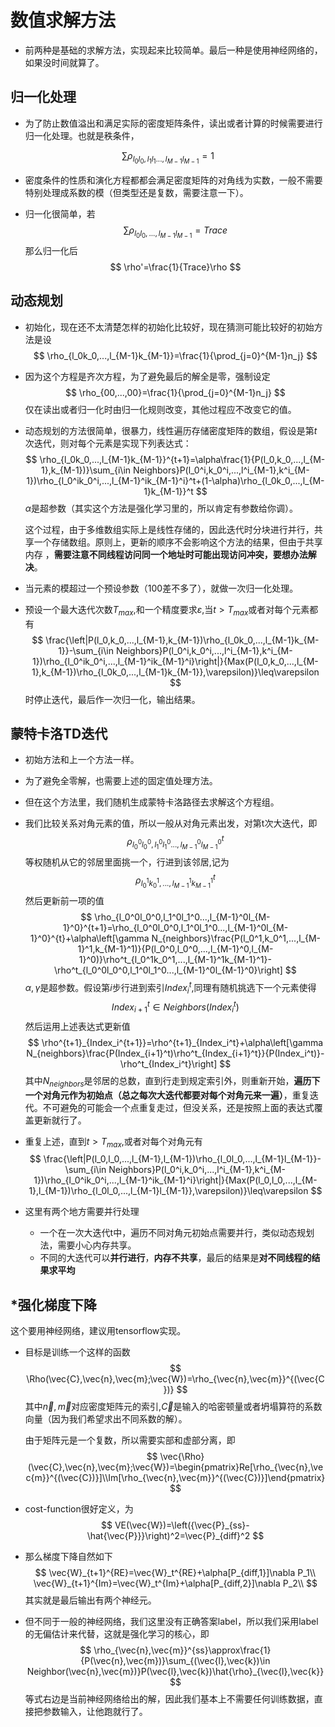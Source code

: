 # 数值求解方法

* 前两种是基础的求解方法，实现起来比较简单。最后一种是使用神经网络的，如果没时间就算了。

## 归一化处理

* 为了防止数值溢出和满足实际的密度矩阵条件，读出或者计算的时候需要进行归一化处理。也就是秩条件，

$$
\sum\rho_{l_0l_0,l_1l_1...,l_{M-1}l_{M-1}}=1
$$

* 密度条件的性质和演化方程都都会满足密度矩阵的对角线为实数，一般不需要特别处理成系数的模（但类型还是复数，需要注意一下）。

* 归一化很简单，若
  $$
  \sum\rho_{l_0l_0,...,l_{M-1}l_{M-1}}=Trace
  $$
  那么归一化后
  $$
  \rho'=\frac{1}{Trace}\rho
  $$
  

## 动态规划

* 初始化，现在还不太清楚怎样的初始化比较好，现在猜测可能比较好的初始方法是设
  $$
  \rho_{l_0k_0,...,l_{M-1}k_{M-1}}=\frac{1}{\prod_{j=0}^{M-1}n_j}
  $$

* 因为这个方程是齐次方程，为了避免最后的解全是零，强制设定
  $$
  \rho_{00,...,00}=\frac{1}{\prod_{j=0}^{M-1}n_j}
  $$
  仅在读出或者归一化时由归一化规则改变，其他过程应不改变它的值。

* 动态规划的方法很简单，很暴力，线性遍历存储密度矩阵的数组，假设是第$t$次迭代，则对每个元素是实现下列表达式：
  $$
  \rho_{l_0k_0,...,l_{M-1}k_{M-1}}^{t+1}=\alpha\frac{1}{P(l_0,k_0,...,l_{M-1},k_{M-1})}\sum_{i\in Neighbors}P(l_0^i,k_0^i,...,l^i_{M-1},k^i_{M-1})\rho_{l_0^ik_0^i,...,l_{M-1}^ik_{M-1}^i}^t+(1-\alpha)\rho_{l_0k_0,...,l_{M-1}k_{M-1}}^t
  $$
  $\alpha$是超参数（其实这个方法是强化学习里的，所以肯定有参数给你调）。

  这个过程，由于多维数组实际上是线性存储的，因此迭代时分块进行并行，共享一个存储数组。原则上，更新的顺序不会影响这个方法的结果，但由于共享内存 ，**需要注意不同线程访问同一个地址时可能出现访问冲突，要想办法解决**。

* 当元素的模超过一个预设参数（100差不多了），就做一次归一化处理。

* 预设一个最大迭代次数$T_{max}$,和一个精度要求$\varepsilon$,当$t>T_{max}$或者对每个元素都有
  $$
  \frac{\left|P(l_0,k_0,...,l_{M-1},k_{M-1})\rho_{l_0k_0,...,l_{M-1}k_{M-1}}-\sum_{i\in Neighbors}P(l_0^i,k_0^i,...,l^i_{M-1},k^i_{M-1})\rho_{l_0^ik_0^i,...,l_{M-1}^ik_{M-1}^i}\right|}{Max(P(l_0,k_0,...,l_{M-1},k_{M-1})\rho_{l_0k_0,...,l_{M-1}k_{M-1}},\varepsilon)}\leq\varepsilon
  $$
  时停止迭代，最后作一次归一化，输出结果。

## 蒙特卡洛TD迭代

* 初始方法和上一个方法一样。

* 为了避免全零解，也需要上述的固定值处理方法。

* 但在这个方法里，我们随机生成蒙特卡洛路径去求解这个方程组。

* 我们比较关系对角元素的值，所以一般从对角元素出发，对第t次大迭代，即
  $$
  \rho_{l_0^0l_0^0,l_1^0l_1^0...,l_{M-1}^0l_{M-1}^0}^{t}
  $$
  等权随机从它的邻居里面挑一个，行进到该邻居,记为
  $$
  \rho_{l_0^1k_0^1,...,l_{M-1}^1k_{M-1}^1}^{t}
  $$
  然后更新前一项的值
  $$
  \rho_{l_0^0l_0^0,l_1^0l_1^0...,l_{M-1}^0l_{M-1}^0}^{t+1}=\rho_{l_0^0l_0^0,l_1^0l_1^0...,l_{M-1}^0l_{M-1}^0}^{t}+\alpha\left[\gamma N_{neighbors}\frac{P(l_0^1,k_0^1,...,l_{M-1}^1,k_{M-1}^1)}{P(l_0^0,l_0^0,...,l_{M-1}^0,l_{M-1}^0)}\rho^t_{l_0^1k_0^1,...,l_{M-1}^1k_{M-1}^1}-\rho^t_{l_0^0l_0^0,l_1^0l_1^0...,l_{M-1}^0l_{M-1}^0}\right]
  $$
  $\alpha,\gamma$是超参数。假设第$i$步行进到索引$Index_i^t$,同理有随机挑选下一个元素使得
  $$
  Index_{i+1}^t\in Neighbors(Index_{i}^t)
  $$
  然后运用上述表达式更新值
  $$
  \rho^{t+1}_{Index_i^{t+1}}=\rho^{t+1}_{Index_i^t}+\alpha\left[\gamma N_{neighbors}\frac{P(Index_{i+1}^t)\rho^t_{Index_{i+1}^t}}{P(Index_i^t)}-\rho^t_{Index_i^t}\right]
  $$
  其中$N_{neighbors}$是邻居的总数，直到行走到规定索引外，则重新开始，**遍历下一个对角元作为初始点（总之每次大迭代都要对每个对角元来一遍）**，重复迭代。不可避免的可能会一个点重复走过，但没关系，还是按照上面的表达式覆盖更新就行了。

* 重复上述，直到$t>T_{max}$,或者对每个对角元有
  $$
  \frac{\left|P(l_0,l_0,...,l_{M-1},l_{M-1})\rho_{l_0l_0,...,l_{M-1}l_{M-1}}-\sum_{i\in Neighbors}P(l_0^i,k_0^i,...,l^i_{M-1},k^i_{M-1})\rho_{l_0^ik_0^i,...,l_{M-1}^ik_{M-1}^i}\right|}{Max(P(l_0,l_0,...,l_{M-1},l_{M-1})\rho_{l_0l_0,...,l_{M-1}l_{M-1}},\varepsilon)}\leq\varepsilon
  $$

* 这里有两个地方需要并行处理

  * 一个在一次大迭代t中，遍历不同对角元初始点需要并行，类似动态规划法，需要小心内存共享。
  * 不同的大迭代可以**并行进行**，**内存不共享**，最后的结果是**对不同线程的结果求平均**

## *强化梯度下降

这个要用神经网络，建议用tensorflow实现。

* 目标是训练一个这样的函数
  $$
  \Rho(\vec{C},\vec{n},\vec{m};\vec{W})=\rho_{\vec{n},\vec{m}}^{(\vec{C})}
  $$
  其中$\vec{n},\vec{m}$对应密度矩阵元的索引,$\vec{C}$是输入的哈密顿量或者坍塌算符的系数向量（因为我们希望求出不同系数的解）。

  由于矩阵元是一个复数，所以需要实部和虚部分离，即
  $$
  \vec{\Rho}(\vec{C},\vec{n},\vec{m};\vec{W})=\begin{pmatrix}Re[\rho_{\vec{n},\vec{m}}^{(\vec{C})}]\\Im[\rho_{\vec{n},\vec{m}}^{(\vec{C})}]\end{pmatrix}
  $$

* cost-function很好定义，为
  $$
  VE(\vec{W})=\left({\vec{P}_{ss}-\hat{\vec{P}}}\right)^2=\vec{P}_{diff}^2
  $$

* 那么梯度下降自然如下
  $$
  \vec{W}_{t+1}^{RE}=\vec{W}_t^{RE}+\alpha[P_{diff,1}]\nabla P_1\\
  \vec{W}_{t+1}^{Im}=\vec{W}_t^{Im}+\alpha[P_{diff,2}]\nabla P_2\\
  $$
  其实就是最后输出有两个神经元。

* 但不同于一般的神经网络，我们这里没有正确答案label，所以我们采用label的无偏估计来代替，这就是强化学习的核心，即
  $$
  \rho_{\vec{n},\vec{m}}^{ss}\approx\frac{1}{P(\vec{n},\vec{m})}\sum_{(\vec{l},\vec{k})\in Neighbor(\vec{n},\vec{m})}P(\vec{l},\vec{k})\hat{\rho}_{\vec{l},\vec{k}}
  $$
  等式右边是当前神经网络给出的解，因此我们基本上不需要任何训练数据，直接把参数输入，让他跑就行了。